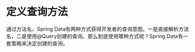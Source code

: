 # 定义查询方法
通过方法名，Spring Data有两种方式获得开发者的查询意图。一是直接解析方法名，二是使用@Query创建的查询。那么到底使用哪种方式呢？Spring Data有一套策略来决定创建的查询。
